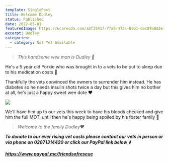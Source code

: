 ```yaml
---
template: SinglePost
title: Welcome Dudley
status: Published
date: 2022-05-01
featuredImage: https://ucarecdn.com/a2f3541f-77a8-475c-80b1-dec89a8d2e12/-/crop/1732x1024/0,714/-/preview/
excerpt: Dudley
categories:
  - category: Not Yet Available
---
```

> *This handsome wee man is Dudley 💙*

He's a 5 year old Yorkie who was brought in to a vets to be put to sleep due to his medication costs 🥺

Thankfully the vets convinced the owners to surrender him instead. He has diabetes so he needs insulin shots twice a day but this gives him no bother at all, he's just a happy sweet wee dote ❤️

![](https://ucarecdn.com/205dc242-a801-412c-a7d5-9845e5b7230a/)

We'll have him up to our vets this week to have his bloods checked and give him the full MOT, until then he's happy being spoiled by his foster family  🥰

> *Welcome to the family Dudley❤️*

***To donate to our ever rising vet costs please contact our vets in person or via phone on 02871314420 or click our PayPal link below ⬇️*** 

***https://www.paypal.me/friendsofrescue***